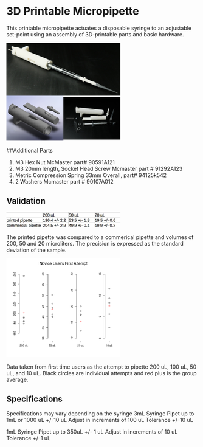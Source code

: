3D Printable Micropipette
=========================

This printable micropipette actuates a disposable syringe to an adjustable set-point using an assembly of 3D-printable parts and basic hardware.


<img src="images/complete.png" alt="image" style="width: 300px;"/>


##Additional Parts

1. M3 Hex Nut McMaster part# 90591A121
2. M3 20mm length, Socket Head Screw Mcmaster part # 91292A123
3. Metric Compression Spring 33mm Overall, part# 94125k542
4. 2 Washers Mcmaster part # 90107A012


Validation
----
<img src="data/printed-Vs-commercial/comparison-table.png" alt="image" style="width: 300px;"/>

The printed pipette was compared to a commerical pipette and volumes of 200, 50 and 20 microliters. The precision is expressed as the standard deviation of the sample.


<img src="images/average-first-attempt.png" alt="image" style="width: 300px;"/>

Data taken from first time users as the attempt to pipette 200 uL, 100 uL, 50 uL, and 10 uL. Black circles are individual attempts and red plus is the group average.


## Specifications
Specifications may vary depending on the syringe
3mL Syringe
Pipet up to 1mL or 1000 uL +/-10 uL
Adjust in increments of 100 uL
Tolerance +/-10 uL

1mL Syringe 
Pipet up to 350uL +/- 1 uL
Adjust in increments of 10 uL
Tolerance +/-1 uL 

